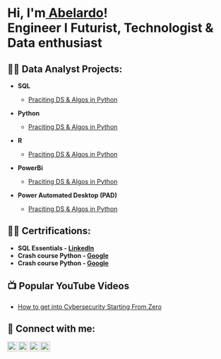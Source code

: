 <h1>Hi, I'm<a href="https://www.linkedin.com/in/abelardo-alfaro/">  Abelardo</a>!
<br/>Engineer I Futurist, Technologist & Data enthusiast

<h2>👨‍💻 Data Analyst Projects:</h2>

- <b>SQL</b>
  - [Praciting DS & Algos in Python](https://github.com/Abelardo-Alfaro)
  
- <b>Python</b>
  - [Praciting DS & Algos in Python](https://github.com/Abelardo-Alfaro)
 
- <b>R</b>
  - [Praciting DS & Algos in Python](https://github.com/Abelardo-Alfaro)
  
- <b>PowerBi</b>
  - [Praciting DS & Algos in Python](https://github.com/Abelardo-Alfaro)

- <b>Power Automated Desktop (PAD)</b>
  - [Praciting DS & Algos in Python](https://github.com/Abelardo-Alfaro)
  

<h2>👨‍💻 Certrifications:</h2>

- <b> SQL Essentials - [LinkedIn](https://www.linkedin.com/learning/certificates/e85489892bd00244831ea57928a19272c9bd43eeab026c47641e92bee2849693) </b>
- <b> Crash course Python - [Google](https://www.coursera.org/account/accomplishments/verify/ZTEDECBBRKD7) </b>
- <b> Crash course Python - [Google](https://www.coursera.org/account/accomplishments/verify/ZTEDECBBRKD7) </b>


<h2>📺 Popular YouTube Videos</h2>

- [How to get into Cybersecurity Starting From Zero](https://www.youtube.com/watch?v=a83ASGn_V_s)


<h2> 🤳 Connect with me:</h2>

[<img align="left" alt="JoshMadakor | YouTube" width="22px" src="https://cdn.jsdelivr.net/npm/simple-icons@v3/icons/youtube.svg" />][youtube]
[<img align="left" alt="JoshMadakor | Twitter" width="22px" src="https://cdn.jsdelivr.net/npm/simple-icons@v3/icons/twitter.svg" />][twitter]
[<img align="left" alt="JoshMadakor | LinkedIn" width="22px" src="https://cdn.jsdelivr.net/npm/simple-icons@v3/icons/linkedin.svg" />][linkedin]
[<img align="left" alt="JoshMadakor | Instagram" width="22px" src="https://cdn.jsdelivr.net/npm/simple-icons@v3/icons/instagram.svg" />][instagram]

[twitter]: https://twitter.com/joshmadakor
[youtube]: https://www.youtube.com/c/joshmadakor
[instagram]: https://www.instagram.com/joshmadakor/
[linkedin]: https://linkedin.com/in/joshmadakor

<!--
**joshmadakor1/joshmadakor1** is a ✨ _special_ ✨ repository because its `README.md` (this file) appears on your GitHub profile.

Here are some ideas to get you started:

- 🔭 I’m currently working on ...
- 🌱 I’m currently learning ...
- 👯 I’m looking to collaborate on ...
- 🤔 I’m looking for help with ...
- 💬 Ask me about ...
- 📫 How to reach me: ...
- 😄 Pronouns: ...
- ⚡ Fun fact: ...
-->
